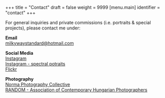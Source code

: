 +++
title = "Contact"
draft = false
weight = 9999
[menu.main]
  identifier = "contact"
+++

For general inquiries and private commissions (i.e. portraits & special projects), please contact me under:

**Email**  
[milkywaystandard@hotmail.com](mailto:milkywaystandard@hotmail.com)

**Social Media**  
[Instagram](https://www.instagram.com/nebulon8/?hl=en)  
[Instagram - spectral potraits](https://www.instagram.com/spectral.portraits/?hl=en)  
[Flickr](https://www.flickr.com/photos/vargabalazs/)

**Photography**  
[Norma Photography Collective](https://www.normanormanorma.org)  
[RANDOM - Association of Contemporary Hungarian Photographers](https://www.instagram.com/randomxhibition/?hl=en)
